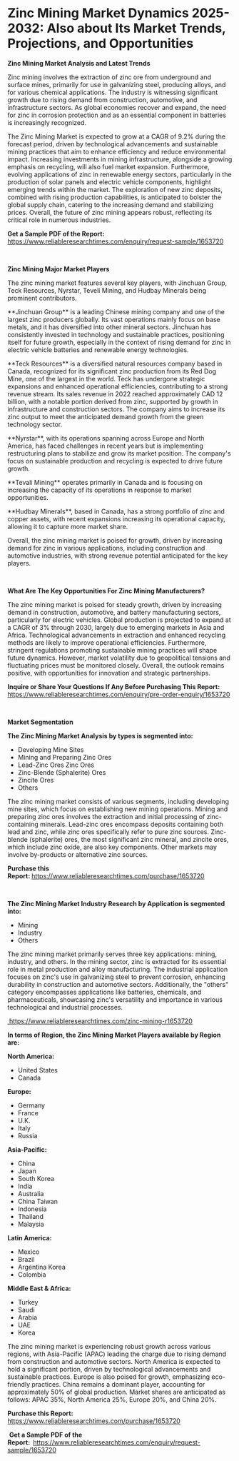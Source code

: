 <p><h1>Zinc Mining Market Dynamics 2025-2032: Also about Its Market Trends, Projections, and Opportunities</h1></p><p><strong>Zinc Mining Market Analysis and Latest Trends</strong></p>
<p><p>Zinc mining involves the extraction of zinc ore from underground and surface mines, primarily for use in galvanizing steel, producing alloys, and for various chemical applications. The industry is witnessing significant growth due to rising demand from construction, automotive, and infrastructure sectors. As global economies recover and expand, the need for zinc in corrosion protection and as an essential component in batteries is increasingly recognized.</p><p>The Zinc Mining Market is expected to grow at a CAGR of 9.2% during the forecast period, driven by technological advancements and sustainable mining practices that aim to enhance efficiency and reduce environmental impact. Increasing investments in mining infrastructure, alongside a growing emphasis on recycling, will also fuel market expansion. Furthermore, evolving applications of zinc in renewable energy sectors, particularly in the production of solar panels and electric vehicle components, highlight emerging trends within the market. The exploration of new zinc deposits, combined with rising production capabilities, is anticipated to bolster the global supply chain, catering to the increasing demand and stabilizing prices. Overall, the future of zinc mining appears robust, reflecting its critical role in numerous industries.</p></p>
<p><strong>Get a Sample PDF of the Report:&nbsp;</strong> <a href="https://www.reliableresearchtimes.com/enquiry/request-sample/1653720?utm_campaign=2768&utm_medium=2&utm_source=Github&utm_content=ia&utm_term=18042025&utm_id=zinc-mining">https://www.reliableresearchtimes.com/enquiry/request-sample/1653720</a></p>
<p>&nbsp;</p>
<p><strong>Zinc Mining Major Market Players</strong></p>
<p><p>The zinc mining market features several key players, with Jinchuan Group, Teck Resources, Nyrstar, Teveli Mining, and Hudbay Minerals being prominent contributors. </p><p>**Jinchuan Group** is a leading Chinese mining company and one of the largest zinc producers globally. Its vast operations mainly focus on base metals, and it has diversified into other mineral sectors. Jinchuan has consistently invested in technology and sustainable practices, positioning itself for future growth, especially in the context of rising demand for zinc in electric vehicle batteries and renewable energy technologies.</p><p>**Teck Resources** is a diversified natural resources company based in Canada, recognized for its significant zinc production from its Red Dog Mine, one of the largest in the world. Teck has undergone strategic expansions and enhanced operational efficiencies, contributing to a strong revenue stream. Its sales revenue in 2022 reached approximately CAD 12 billion, with a notable portion derived from zinc, supported by growth in infrastructure and construction sectors. The company aims to increase its zinc output to meet the anticipated demand growth from the green technology sector.</p><p>**Nyrstar**, with its operations spanning across Europe and North America, has faced challenges in recent years but is implementing restructuring plans to stabilize and grow its market position. The company's focus on sustainable production and recycling is expected to drive future growth.</p><p>**Tevali Mining** operates primarily in Canada and is focusing on increasing the capacity of its operations in response to market opportunities. </p><p>**Hudbay Minerals**, based in Canada, has a strong portfolio of zinc and copper assets, with recent expansions increasing its operational capacity, allowing it to capture more market share. </p><p>Overall, the zinc mining market is poised for growth, driven by increasing demand for zinc in various applications, including construction and automotive industries, with strong revenue potential anticipated for the key players.</p></p>
<p>&nbsp;</p>
<p><strong>What Are The Key Opportunities For Zinc Mining Manufacturers?</strong></p>
<p><p>The zinc mining market is poised for steady growth, driven by increasing demand in construction, automotive, and battery manufacturing sectors, particularly for electric vehicles. Global production is projected to expand at a CAGR of 3% through 2030, largely due to emerging markets in Asia and Africa. Technological advancements in extraction and enhanced recycling methods are likely to improve operational efficiencies. Furthermore, stringent regulations promoting sustainable mining practices will shape future dynamics. However, market volatility due to geopolitical tensions and fluctuating prices must be monitored closely. Overall, the outlook remains positive, with opportunities for innovation and strategic partnerships.</p></p>
<p><strong>Inquire or Share Your Questions If Any Before Purchasing This Report:</strong> <a href="https://www.reliableresearchtimes.com/enquiry/pre-order-enquiry/1653720?utm_campaign=2768&utm_medium=2&utm_source=Github&utm_content=ia&utm_term=18042025&utm_id=zinc-mining">https://www.reliableresearchtimes.com/enquiry/pre-order-enquiry/1653720</a></p>
<p>&nbsp;</p>
<p><strong>Market Segmentation</strong></p>
<p><strong>The Zinc Mining Market Analysis by types is segmented into:</strong></p>
<p><ul><li>Developing Mine Sites</li><li>Mining and Preparing Zinc Ores</li><li>Lead-Zinc Ores Zinc Ores</li><li>Zinc-Blende (Sphalerite) Ores</li><li>Zincite Ores</li><li>Others</li></ul></p>
<p><p>The zinc mining market consists of various segments, including developing mine sites, which focus on establishing new mining operations. Mining and preparing zinc ores involves the extraction and initial processing of zinc-containing minerals. Lead-zinc ores encompass deposits containing both lead and zinc, while zinc ores specifically refer to pure zinc sources. Zinc-blende (sphalerite) ores, the most significant zinc mineral, and zincite ores, which include zinc oxide, are also key components. Other markets may involve by-products or alternative zinc sources.</p></p>
<p><strong>Purchase this Report:&nbsp;</strong><a href="https://www.reliableresearchtimes.com/purchase/1653720?utm_campaign=2768&utm_medium=2&utm_source=Github&utm_content=ia&utm_term=18042025&utm_id=zinc-mining">https://www.reliableresearchtimes.com/purchase/1653720</a></p>
<p>&nbsp;</p>
<p><strong>The Zinc Mining Market Industry Research by Application is segmented into:</strong></p>
<p><ul><li>Mining</li><li>Industry</li><li>Others</li></ul></p>
<p><p>The zinc mining market primarily serves three key applications: mining, industry, and others. In the mining sector, zinc is extracted for its essential role in metal production and alloy manufacturing. The industrial application focuses on zinc's use in galvanizing steel to prevent corrosion, enhancing durability in construction and automotive sectors. Additionally, the "others" category encompasses applications like batteries, chemicals, and pharmaceuticals, showcasing zinc's versatility and importance in various technological and industrial processes.</p></p>
<p><a href="https://www.reliableresearchtimes.com/zinc-mining-r1653720?utm_campaign=2768&utm_medium=2&utm_source=Github&utm_content=ia&utm_term=18042025&utm_id=zinc-mining">&nbsp;https://www.reliableresearchtimes.com/zinc-mining-r1653720</a></p>
<p><strong>In terms of Region, the Zinc Mining Market Players available by Region are:</strong></p>
<p>
    <p> <strong> North America: </strong>
        <ul>
            <li>United States</li>
            <li>Canada</li>
        </ul>
        </p> 
    <p> <strong> Europe: </strong>
        <ul>
            <li>Germany</li>
            <li>France</li>
            <li>U.K.</li>
            <li>Italy</li>
            <li>Russia</li>
        </ul>
        </p> 
    <p> <strong> Asia-Pacific: </strong>
        <ul>
            <li>China</li>
            <li>Japan</li>
            <li>South Korea</li>
            <li>India</li>
            <li>Australia</li>
            <li>China Taiwan</li>
            <li>Indonesia</li>
            <li>Thailand</li>
            <li>Malaysia</li>
        </ul>
        </p> 
    <p> <strong> Latin America: </strong>
        <ul>
            <li>Mexico</li>
            <li>Brazil</li>
            <li>Argentina Korea</li>
            <li>Colombia</li>
        </ul>
        </p> 
    <p> <strong> Middle East & Africa: </strong>
        <ul>
            <li>Turkey</li>
            <li>Saudi</li>
            <li>Arabia</li>
            <li>UAE</li>
            <li>Korea</li>
        </ul>
    </p>
    </p>
<p><p>The zinc mining market is experiencing robust growth across various regions, with Asia-Pacific (APAC) leading the charge due to rising demand from construction and automotive sectors. North America is expected to hold a significant portion, driven by technological advancements and sustainable practices. Europe is also poised for growth, emphasizing eco-friendly practices. China remains a dominant player, accounting for approximately 50% of global production. Market shares are anticipated as follows: APAC 35%, North America 25%, Europe 20%, and China 20%.</p></p>
<p><strong>Purchase this Report: </strong><a href="https://www.reliableresearchtimes.com/purchase/1653720?utm_campaign=2768&utm_medium=2&utm_source=Github&utm_content=ia&utm_term=18042025&utm_id=zinc-mining">https://www.reliableresearchtimes.com/purchase/1653720</a></p>
<p>&nbsp;<strong>Get a Sample PDF of the Report:&nbsp;&nbsp;</strong><a href="https://www.reliableresearchtimes.com/enquiry/request-sample/1653720?utm_campaign=2768&utm_medium=2&utm_source=Github&utm_content=ia&utm_term=18042025&utm_id=zinc-mining">https://www.reliableresearchtimes.com/enquiry/request-sample/1653720</a></p>
<p><strong></strong></p>
<p><p></p><p></p><p></p></p>